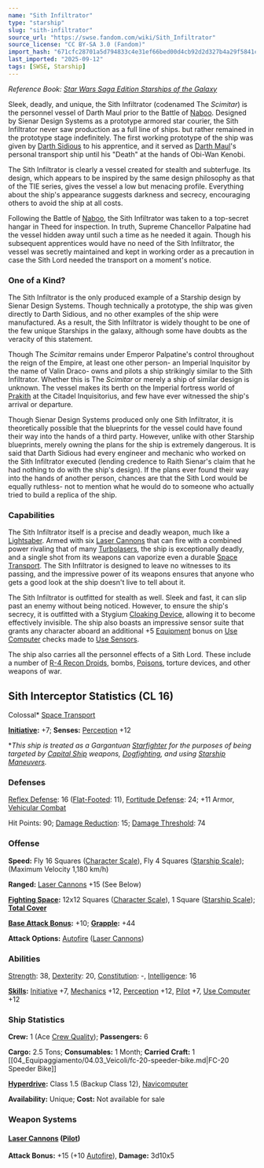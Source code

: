 ```yaml
---
name: "Sith Infiltrator"
type: "starship"
slug: "sith-infiltrator"
source_url: "https://swse.fandom.com/wiki/Sith_Infiltrator"
source_license: "CC BY-SA 3.0 (Fandom)"
import_hash: "671cfc28701a5d794833c4e31ef66bed00d4cb92d2d327b4a29f5841cd8e04a5"
last_imported: "2025-09-12"
tags: [SWSE, Starship]
---
```

*Reference Book: [Star Wars Saga Edition Starships of the Galaxy](https://swse.fandom.com/wiki/Star_Wars_Saga_Edition_Starships_of_the_Galaxy)*

Sleek, deadly, and unique, the Sith Infiltrator (codenamed The *Scimitar*) is the personnel vessel of Darth Maul prior to the Battle of [Naboo](https://swse.fandom.com/wiki/Naboo). Designed by Sienar Design Systems as a prototype armored star courier, the Sith Infiltrator never saw production as a full line of ships. but rather remained in the prototype stage indefinitely. The first working prototype of the ship was given by [Darth Sidious](https://swse.fandom.com/wiki/Darth_Sidious) to his apprentice, and it served as [Darth Maul](https://swse.fandom.com/wiki/Darth_Maul)'s personal transport ship until his "Death" at the hands of Obi-Wan Kenobi.

The Sith Infiltrator is clearly a vessel created for stealth and subterfuge. Its design, which appears to be inspired by the same design philosophy as that of the TIE series, gives the vessel a low but menacing profile. Everything about the ship's appearance suggests darkness and secrecy, encouraging others to avoid the ship at all costs.

Following the Battle of [Naboo](https://swse.fandom.com/wiki/Naboo), the Sith Infiltrator was taken to a top-secret hangar in Theed for inspection. In truth, Supreme Chancellor Palpatine had the vessel hidden away until such a time as he needed it again. Though his subsequent apprentices would have no need of the Sith Infiltrator, the vessel was secretly maintained and kept in working order as a precaution in case the Sith Lord needed the transport on a moment's notice.

### One of a Kind?
The Sith Infiltrator is the only produced example of a Starship design by Sienar Design Systems. Though technically a prototype, the ship was given directly to Darth Sidious, and no other examples of the ship were manufactured. As a result, the Sith Infiltrator is widely thought to be one of the few unique Starships in the galaxy, although some have doubts as the veracity of this statement.

Though The *Scimitar* remains under Emperor Palpatine's control throughout the reign of the Empire, at least one other person- an Imperial Inquisitor by the name of Valin Draco- owns and pilots a ship strikingly similar to the Sith Infiltrator. Whether this is The *Scimitar* or merely a ship of similar design is unknown. The vessel makes its berth on the Imperial fortress world of [Prakith](https://swse.fandom.com/wiki/Prakith) at the Citadel Inquisitorius, and few have ever witnessed the ship's arrival or departure.

Though Sienar Design Systems produced only one Sith Infiltrator, it is theoretically possible that the blueprints for the vessel could have found their way into the hands of a third party. However, unlike with other Starship blueprints, merely owning the plans for the ship is extremely dangerous. It is said that Darth Sidious had every engineer and mechanic who worked on the Sith Infiltrator executed (lending credence to Raith Sienar's claim that he had nothing to do with the ship's design). If the plans ever found their way into the hands of another person, chances are that the Sith Lord would be equally ruthless- not to mention what he would do to someone who actually tried to build a replica of the ship.

### Capabilities
The Sith Infiltrator itself is a precise and deadly weapon, much like a [Lightsaber](https://swse.fandom.com/wiki/Lightsaber). Armed with six [Laser Cannons](https://swse.fandom.com/wiki/Laser_Cannons) that can fire with a combined power rivaling that of many [Turbolasers](https://swse.fandom.com/wiki/Turbolasers), the ship is exceptionally deadly, and a single shot from its weapons can vaporize even a durable [Space Transport](https://swse.fandom.com/wiki/Space_Transport). The Sith Infiltrator is designed to leave no witnesses to its passing, and the impressive power of its weapons ensures that anyone who gets a good look at the ship doesn't live to tell about it.

The Sith Infiltrator is outfitted for stealth as well. Sleek and fast, it can slip past an enemy without being noticed. However, to ensure the ship's secrecy, it is outfitted with a Stygium [Cloaking Device](https://swse.fandom.com/wiki/Cloaking_Device), allowing it to become effectively invisible. The ship also boasts an impressive sensor suite that grants any character aboard an additional +5 [Equipment](https://swse.fandom.com/wiki/Equipment) bonus on [Use Computer](https://swse.fandom.com/wiki/Use_Computer) checks made to [Use Sensors](https://swse.fandom.com/wiki/Use_Sensors).

The ship also carries all the personnel effects of a Sith Lord. These include a number of [R-4 Recon Droids](https://swse.fandom.com/wiki/R-4_Recon_Droid), bombs, [Poisons](https://swse.fandom.com/wiki/Poisons), torture devices, and other weapons of war.

## Sith Interceptor Statistics (CL 16)
Colossal* [Space Transport](https://swse.fandom.com/wiki/Space_Transport)

**[Initiative](https://swse.fandom.com/wiki/Initiative):** +7; **Senses:** [Perception](https://swse.fandom.com/wiki/Perception) +12

**This ship is treated as a Gargantuan [Starfighter](https://swse.fandom.com/wiki/Starfighter) for the purposes of being targeted by [Capital Ship](https://swse.fandom.com/wiki/Capital_Ship) weapons, [Dogfighting](https://swse.fandom.com/wiki/Dogfighting), and using [Starship Maneuvers](https://swse.fandom.com/wiki/Starship_Maneuvers).*
### Defenses
[Reflex Defense](https://swse.fandom.com/wiki/Reflex_Defense_(Vehicles)): 16 ([Flat-Footed](https://swse.fandom.com/wiki/Flat-Footed): 11), [Fortitude Defense](https://swse.fandom.com/wiki/Fortitude_Defense_(Vehicles)): 24; +11 Armor, [Vehicular Combat](https://swse.fandom.com/wiki/Vehicular_Combat)

Hit Points: 90; [Damage Reduction](https://swse.fandom.com/wiki/Damage_Reduction): 15; [Damage Threshold](https://swse.fandom.com/wiki/Damage_Threshold_(Vehicles)): 74
### Offense
**Speed:** Fly 16 Squares ([Character Scale](https://swse.fandom.com/wiki/Character_Scale)), Fly 4 Squares ([Starship Scale](https://swse.fandom.com/wiki/Starship_Scale)); (Maximum Velocity 1,180 km/h)

**Ranged:** [Laser Cannons](https://swse.fandom.com/wiki/Laser_Cannons) +15 (See Below)

**[Fighting Space](https://swse.fandom.com/wiki/Fighting_Space):** 12x12 Squares ([Character Scale](https://swse.fandom.com/wiki/Character_Scale)), 1 Square ([Starship Scale](https://swse.fandom.com/wiki/Starship_Scale)); **[Total Cover](https://swse.fandom.com/wiki/Total_Cover)**

**[Base Attack Bonus](https://swse.fandom.com/wiki/Base_Attack_Bonus):** +10; **[Grapple](https://swse.fandom.com/wiki/Grapple):** +44

**Attack Options:** [Autofire](https://swse.fandom.com/wiki/Autofire_(Vehicle_Combat)) ([Laser Cannons](https://swse.fandom.com/wiki/Laser_Cannons))
### Abilities
[Strength](https://swse.fandom.com/wiki/Strength): 38, [Dexterity](https://swse.fandom.com/wiki/Dexterity): 20, [Constitution](https://swse.fandom.com/wiki/Constitution): -, [Intelligence](https://swse.fandom.com/wiki/Intelligence): 16

**[Skills](https://swse.fandom.com/wiki/Skills):** [Initiative](https://swse.fandom.com/wiki/Initiative) +7, [Mechanics](https://swse.fandom.com/wiki/Mechanics) +12, [Perception](https://swse.fandom.com/wiki/Perception) +12, [Pilot](https://swse.fandom.com/wiki/Pilot) +7, [Use Computer](https://swse.fandom.com/wiki/Use_Computer) +12
### Ship Statistics
**Crew:** 1 (Ace [Crew Quality](https://swse.fandom.com/wiki/Crew_Quality)); **Passengers:** 6

**Cargo:** 2.5 Tons; **Consumables:** 1 Month; **Carried Craft:** 1 [[04_Equipaggiamento/04.03_Veicoli/fc-20-speeder-bike.md|FC-20 Speeder Bike]]

**[Hyperdrive](https://swse.fandom.com/wiki/Hyperdrive):** Class 1.5 (Backup Class 12), [Navicomputer](https://swse.fandom.com/wiki/Navicomputer)

**Availability:** Unique; **Cost:** Not available for sale
### Weapon Systems
#### **[Laser Cannons](https://swse.fandom.com/wiki/Laser_Cannons) ([Pilot](https://swse.fandom.com/wiki/Pilot_(Vehicle_Combat)))**
**Attack Bonus:** +15 (+10 [Autofire](https://swse.fandom.com/wiki/Autofire_(Vehicle_Combat))), **Damage:** 3d10x5